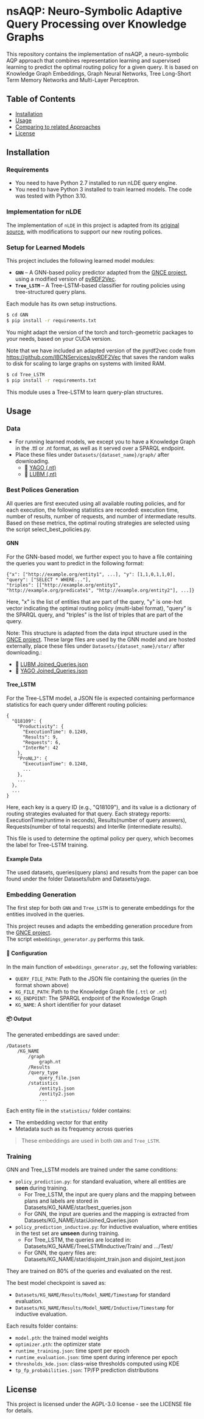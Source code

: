 # nsAQP: Neuro-Symbolic Adaptive Query Processing over Knowledge Graphs

This repository contains the implementation of nsAQP, a neuro-symbolic AQP approach that combines
representation learning and supervised learning to predict the optimal
routing policy for a given query.  It is based on Knowledge Graph Embeddings, Graph Neural Networks, Tree Long-Short Term Memory Networks
and Multi-Layer Perceptron.


## Table of Contents

- [Installation](#installation)
- [Usage](#usage)
- [Comparing to related Approaches](#comparing-to-related-approaches)
- [License](#license)

## Installation

### Requirements

- You need to have Python 2.7 installed to run nLDE query engine. 
- You need to have Python 3 installed to train learned models. The code was tested with Python 3.10.

### Implementation for nLDE

The implementation of `nLDE` in this project is adapted from its [original source](https://github.com/maribelacosta/nlde), with modifications to support our new routing polices.

### Setup for Learned Models

This project includes the following learned model modules:

- **`GNN`** – A GNN-based policy predictor adapted from the [GNCE project](https://github.com/DE-TUM/GNCE/tree/master), using a modified version of [pyRDF2Vec](https://github.com/IBCNServices/pyRDF2Vec).
- **`Tree_LSTM`** – A Tree-LSTM-based classifier for routing policies using tree-structured query plans.

Each module has its own setup instructions.
```sh
$ cd GNN
$ pip install -r requirements.txt
```
You might adapt the version of the torch and torch-geometric packages to your needs,
based on your CUDA version.

Note that we have included an adapted version of the pyrdf2vec code from
https://github.com/IBCNServices/pyRDF2Vec that saves the random walks to disk for 
scaling to large graphs on systems with limited RAM.

```sh
$ cd Tree_LSTM
$ pip install -r requirements.txt
```
This module uses a Tree-LSTM to learn query-plan structures.

## Usage

### Data

- For running learned models, we except you to have a Knowledge Graph in the .ttl or .nt format, as well as
it served over a SPARQL endpoint. 
- Place these files under `Datasets/{dataset_name}/graph/` after downloading.
  - 🔗 [YAGO (.nt)](https://nx36303.your-storageshare.de/s/wMbJJ2JLnkXcSE6?path=%2Fyago%2Fgraph)
  - 🔗 [LUBM (.nt)](https://nx36303.your-storageshare.de/s/wMbJJ2JLnkXcSE6/download?path=%2Flubm%2Fgraph&files=lubm.nt)

### Best Polices Generation

All queries are first executed using all available routing policies, and for each execution, the following statistics are recorded: execution time, number of results, number of requests, and number of intermediate results. 
Based on these metrics, the optimal routing strategies are selected using the script select_best_policies.py.

#### GNN
For the GNN-based model, we further expect you to have a file containing the queries you want to predict in
the following format:
```
{"x": ["http://example.org/entity1", ...], "y": [1,1,0,1,1,0], 
"query": ["SELECT * WHERE..."], 
"triples": [["http://example.org/entity1", "http://example.org/predicate1", "http://example.org/entity2"], ...]}
```

Here, "x" is the list of entities that are part of the query, "y" is one-hot vector indicating the optimal routing policy (multi-label format),
"query" is the SPARQL query, and "triples" is the list of triples that are part of the query.

Note: This structure is adapted from the data input structure used in the [GNCE project](https://github.com/DE-TUM/GNCE/tree/master). 
These large files are used by the GNN model and are hosted externally, place these files under `Datasets/{dataset_name}/star/` after downloading.:
- 🔗 [LUBM Joined_Queries.json](https://tio.lv.tab.digital/s/9KkKoGC8jxbMFyn)
- 🔗 [YAGO Joined_Queries.json](https://tio.lv.tab.digital/s/WMkWB27ow6o7wX6)

#### Tree_LSTM
For the Tree-LSTM model, a JSON file is expected containing performance statistics for each query under different routing policies:
```
{
  "Q18109": {
    "Productivity": {
      "ExecutionTime": 0.1249,
      "Results": 9,
      "Requests": 6,
      "InterRe": 42
    },
    "ProNLJ": {
      "ExecutionTime": 0.1240,
      ...
    },
    ...
  },
  ...
}
```
Here, each key is a query ID (e.g., "Q18109"), and its value is a dictionary of routing strategies evaluated for that query.
Each strategy reports: ExecutionTime(runtime in seconds), Results(number of query answers), Requests(number of total requests) and InterRe
(intermediate results).

This file is used to determine the optimal policy per query, which becomes the label for Tree-LSTM training.

#### Example Data
The used datasets, queries(query plans) and results from the paper can boe found under the folder Datasets/lubm and Datasets/yago.

### Embedding Generation

The first step for both `GNN` and `Tree_LSTM` is to generate embeddings for the entities involved in the queries.

This project reuses and adapts the embedding generation procedure from the [GNCE project](https://github.com/DE-TUM/GNCE).  
The script `embeddings_generator.py` performs this task.

#### 🔧 Configuration

In the main function of `embeddings_generator.py`, set the following variables:

- `QUERY_FILE_PATH`: Path to the JSON file containing the queries (in the format shown above)
- `KG_FILE_PATH`: Path to the Knowledge Graph file (`.ttl` or `.nt`)
- `KG_ENDPOINT`: The SPARQL endpoint of the Knowledge Graph
- `KG_NAME`: A short identifier for your dataset

#### 📦 Output

The generated embeddings are saved under:

```
/Datasets
    /KG_NAME
        /graph
            graph.nt
        /Results
        /query_type
            query_file.json
        /statistics
            /entity1.json
            /entity2.json
            ...
```

Each entity file in the `statistics/` folder contains:

- The embedding vector for that entity
- Metadata such as its frequency across queries

> These embeddings are used in both `GNN`  and `Tree_LSTM`.


### Training

GNN and Tree_LSTM models are trained under the same conditions: 
- `policy_prediction.py`: for standard evaluation, where all entities are **seen** during training.
  - For Tree_LSTM, the input are query plans and the mapping between plans and labels are stored in Datasets/KG_NAME/star/best_queries.json
  - For GNN, the input are queries and the mapping is extracted from Datasets/KG_NAME/star/Joined_Queries.json
- `policy_prediction_inductive.py`: for inductive evaluation, where entities in the test set are **unseen** during training.
  - For Tree_LSTM, the queries are located in: Datasets/KG_NAME/TreeLSTMInductive/Train/ and .../Test/
  - For GNN, the query files are: Datasets/KG_NAME/star/disjoint_train.json and disjoint_test.json

They are trained on 80% of the queries and evaluated on the rest.

The best model checkpoint is saved as:
- ```Datasets/KG_NAME/Results/Model_NAME/Timestamp``` for standard evaluation.
- ```Datasets/KG_NAME/Results/Model_NAME/Inductive/Timestamp``` for inductive evaluation.

Each results folder contains:
- `model.pth`: the trained model weights
- `optimizer.pth`: the optimizer state
- `runtime_training.json`: time spent per epoch 
- `runtime_evaluation.json`: time spent during inference per epoch
- `thresholds_kde.json`: class-wise thresholds computed using KDE
- `tp_fp_probabilities.json`: TP/FP prediction distributions




## License

This project is licensed under the AGPL-3.0 license - see the LICENSE file for details.
